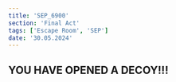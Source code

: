 ```yaml
---
title: 'SEP_6900'
section: 'Final Act'
tags: ['Escape Room', 'SEP']
date: '30.05.2024'
---
```


## YOU HAVE OPENED A DECOY!!!
